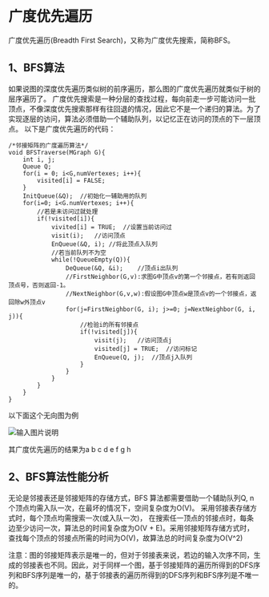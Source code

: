 # 广度优先遍历
广度优先遍历(Breadth First Search)，又称为广度优先搜索，简称BFS。

## 1、BFS算法
如果说图的深度优先遍历类似树的前序遍历，那么图的广度优先遍历就类似于树的层序遍历了。
广度优先搜索是一种分层的查找过程，每向前走一步可能访问一批顶点，不像深度优先搜索那样有往回退的情况，因此它不是一个递归的算法。为了实现逐层的访问，算法必须借助一个辅助队列，以记忆正在访问的顶点的下一层顶点。
以下是广度优先遍历的代码：

```
/*邻接矩阵的广度遍历算法*/
void BFSTraverse(MGraph G){
	int i, j;
	Queue Q;
	for(i = 0; i<G,numVertexes; i++){
		visited[i] = FALSE;
	}
	InitQueue(&Q);	//初始化一辅助用的队列
	for(i=0; i<G.numVertexes; i++){
		//若是未访问过就处理
		if(!visited[i]){
			vivited[i] = TRUE;	//设置当前访问过
			visit(i);	//访问顶点
			EnQueue(&Q, i);	//将此顶点入队列
			//若当前队列不为空
			while(!QueueEmpty(Q)){
				DeQueue(&Q, &i);	//顶点i出队列
				//FirstNeighbor(G,v):求图G中顶点v的第一个邻接点，若有则返回顶点号，否则返回-1。
				//NextNeighbor(G,v,w):假设图G中顶点w是顶点v的一个邻接点，返回除w外顶点v
				for(j=FirstNeighbor(G, i); j>=0; j=NextNeighbor(G, i, j)){
					//检验i的所有邻接点
					if(!visited[j]){
						visit(j);	//访问顶点j
						visited[j] = TRUE;	//访问标记
						EnQueue(Q, j);	//顶点j入队列
					}
				}
			}
		}
	}
}
```
以下面这个无向图为例

![输入图片说明](https://cdn.jsdelivr.net/gh/Dec-lxh/Images@main/img/20250310105001.png)

其广度优先遍历的结果为a b c d e f g h 

## 2、BFS算法性能分析
无论是邻接表还是邻接矩阵的存储方式，BFS 算法都需要借助一个辅助队列Q, n个顶点均需入队一次，在最坏的情况下，空间复杂度为O(V)。
采用邻接表存储方式时，每个顶点均需搜索一次(或入队一次)， 在搜索任一顶点的邻接点时，每条边至少访问一次，算法总的时间复杂度为O(V + E)。采用邻接矩阵存储方式时，查找每个顶点的邻接点所需的时间为O(V)，故算法总的时间复杂度为O(V^2)

注意：图的邻接矩阵表示是唯一的，但对于邻接表来说，若边的输入次序不同，生成的邻接表也不同。因此，对于同样一个图，基于邻接矩阵的遍历所得到的DFS序列和BFS序列是唯一的，基于邻接表的遍历所得到的DFS序列和BFS序列是不唯一的。
